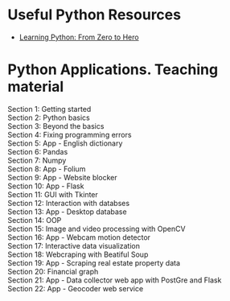<h1>Useful Python Resources</h1>
<ul>
  <li>
    <a href="https://www.evernote.com/shard/s386/sh/17b9c0d4-fc94-4d70-99aa-2dfa6a33e6b4/a3e204f10f33db9362f1b40f40181669" target="_blank">
      Learning Python: From Zero to Hero
    </a>
  </li>
</ul>

<h1>Python Applications. Teaching material</h1>
Section 1: Getting started <br>
Section 2: Python basics <br>
Section 3: Beyond the basics <br>
Section 4: Fixing programming errors <br>
Section 5: App - English dictionary <br>
Section 6: Pandas <br> 
Section 7: Numpy <br>
Section 8: App - Folium <br>
Section 9: App - Website blocker <br>
Section 10: App - Flask <br>
Section 11: GUI with Tkinter <br>
Section 12: Interaction with databses <br>
Section 13: App - Desktop database <br>
Section 14: OOP <br>
Section 15: Image and video processing with OpenCV <br>
Section 16: App - Webcam motion detector <br>
Section 17: Interactive data visualization <br>
Section 18: Webcraping with Beatiful Soup <br>
Section 19: App - Scraping real estate property data <br>
Section 20: Financial graph <br>
Section 21: App - Data collector web app with PostGre and Flask <br>
Section 22: App - Geocoder web service <br>
